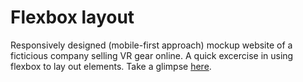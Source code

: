 # Flexbox layout
Responsively designed (mobile-first approach) mockup website of a ficticious company selling VR gear online. A quick excercise in using flexbox to lay out elements.
Take a glimpse [here]().
